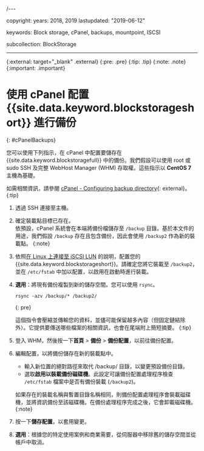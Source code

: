 /---

copyright:
  years: 2018, 2019
lastupdated: "2019-06-12"

keywords: Block storage, cPanel, backups, mountpoint, ISCSI

subcollection: BlockStorage

---
{:external: target="_blank" .external}
{:pre: .pre}
{:tip: .tip}
{:note: .note}
{:important: .important}

# 使用 cPanel 配置 {{site.data.keyword.blockstorageshort}} 進行備份
{: #cPanelBackups}

您可以使用下列指示，在 cPanel 中配置要儲存在 {{site.data.keyword.blockstoragefull}} 中的備份。我們假設可以使用 root 或 sudo SSH 及完整 WebHost Manager (WHM) 存取權。這些指示以 **CentOS 7** 主機為基礎。

如需相關資訊，請參閱 [cPanel - Configuring backup directory](https://docs.cpanel.net/display/68Docs/Backup+Configuration#BackupConfiguration-ConfigureBackupDirectory){: external}。
{:tip}

1. 透過 SSH 連接至主機。

2. 確定裝載點目標已存在。<br />
   依預設，cPanel 系統會在本端將備份檔儲存至 `/backup` 目錄。基於本文件的用途，我們假設 `/backup` 存在且包含備份，因此會使用 `/backup2` 作為新的裝載點。
   {:note}

3. 依照[在 Linux 上連接至 iSCSI LUN](/docs/infrastructure/BlockStorage?topic=BlockStorage-mountingLinux#mountingLinux) 的說明，配置您的 {{site.data.keyword.blockstorageshort}}。請確定您將它裝載至 `/backup2`，並在 `/etc/fstab` 中加以配置，以啟用在啟動時進行裝載。

4. **選用**：將現有備份複製到新的儲存空間。您可以使用 `rsync`。
   ```
   rsync -azv /backup/* /backup2/
   ```
   {: pre}

    這個指令會壓縮並傳輸您的資料，並儘可能保留越多內容（但固定鏈結除外）。它提供要傳送哪些檔案的相關資訊，也會在尾端附上簡短摘要。
    {:tip}

5. 登入 WHM，然後按一下**首頁** > **備份** > **備份配置**，以前往備份配置。

6. 編輯配置，以將備份儲存在新的裝載點中。
    - 輸入新位置的絕對路徑來取代 /backup/ 目錄，以變更預設備份目錄。
    - 選取**啟用以裝載備份磁碟機**。此設定可讓備份配置處理程序檢查 `/etc/fstab` 檔案中是否有備份裝載 (`/backup2`)。<br />

    如果存在的裝載名稱與暫置目錄名稱相同，則備份配置處理程序會裝載磁碟機，並將資訊備份至該磁碟機。在備份處理程序完成之後，它會卸載磁碟機。
    {:note}

7. 按一下**儲存配置**，以套用變更。

8. **選用**：根據您的特定使用案例和商業需要，從伺服器中移除舊的儲存空間並從帳戶中取消。
